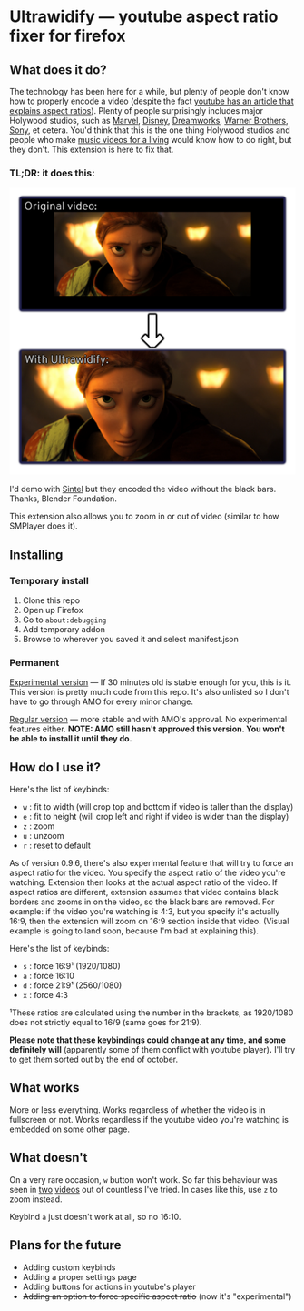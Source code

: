 # Ultrawidify — youtube aspect ratio fixer for firefox

## What does it do?

The technology has been here for a while, but plenty of people don't know how to properly encode a video (despite the fact [youtube has an article that explains aspect ratios](https://support.google.com/youtube/answer/6375112)). Plenty of people surprisingly includes major Holywood studios, such as [Marvel](https://www.youtube.com/watch?v=Ke1Y3P9D0Bc), [Disney](https://www.youtube.com/watch?v=yCOPJi0Urq4), [Dreamworks](https://www.youtube.com/watch?v=oKiYuIsPxYk), [Warner Brothers](https://www.youtube.com/watch?v=VYZ3U1inHA4), [Sony](https://www.youtube.com/watch?v=7BWWWQzTpNU), et cetera. You'd think that this is the one thing Holywood studios and people who make [music videos for a living](https://www.youtube.com/watch?v=c6Mx2mxpaCY) would know how to do right, but they don't. This extension is here to fix that.

### TL;DR: it does this:

![Should these black bars be here? No [...] But an ultrawide user never forgets.](img-demo/example-httyd2.png)

I'd demo with [Sintel](https://www.youtube.com/watch?v=eRsGyueVLvQ) but they encoded the video without the black bars. Thanks, Blender Foundation. 

This extension also allows you to zoom in or out of video (similar to how SMPlayer does it).

## Installing

### Temporary install

1. Clone this repo
2. Open up Firefox
3. Go to `about:debugging`
4. Add temporary addon
5. Browse to wherever you saved it and select manifest.json

### Permanent

[Experimental version](https://addons.mozilla.org/sl/developers/addon/ultrawidify-git) — If 30 minutes old is stable enough for you, this is it. This version is pretty much code from this repo. It's also unlisted so I don't have to go through AMO for every minor change.

[Regular version](https://addons.mozilla.org/en/firefox/addon/ultrawidify/) — more stable and with AMO's approval. No experimental features either. **NOTE: AMO still hasn't approved this version. You won't be able to install it until they do.**

## How do I use it?

Here's the list of keybinds:

* `w` : fit to width (will crop top and bottom if video is taller than the display)
* `e` : fit to height (will crop left and right if video is wider than the display)
* `z` : zoom
* `u` : unzoom
* `r` : reset to default

As of version 0.9.6, there's also experimental feature that will try to force an aspect ratio for the video. You specify the aspect ratio of the video you're watching. Extension then looks at the actual aspect ratio of the video. If aspect ratios are different, extension assumes that video contains black borders and zooms in on the video, so the black bars are removed. For example: if the video you're watching is 4:3, but you specify it's actually 16:9, then the extension will zoom on 16:9 section inside that video. (Visual example is going to land soon, because I'm bad at explaining this).

Here's the list of keybinds:

* `s` : force 16:9¹ (1920/1080)
* `a` : force 16:10
* `d` : force 21:9¹ (2560/1080)
* `x` : force 4:3

¹These ratios are calculated using the number in the brackets, as 1920/1080 does not strictly equal to 16/9 (same goes for 21:9).

**Please note that these keybindings could change at any time, and some definitely will** (apparently some of them conflict with youtube player)**.** I'll try to get them sorted out by the end of october.

## What works

More or less everything. Works regardless of whether the video is in fullscreen or not. Works regardless if the youtube video you're watching is embedded on some other page.

## What doesn't

On a very rare occasion, `w` button won't work. So far this behaviour was seen in [two](https://www.youtube.com/watch?v=eRsGyueVLvQ) [videos](https://www.youtube.com/watch?v=RYsPEl-xOv0) out of countless I've tried. In cases like this, use `z` to zoom instead.

Keybind `a` just doesn't work at all, so no 16:10.

## Plans for the future

* Adding custom keybinds
* Adding a proper settings page
* Adding buttons for actions in youtube's player
* ~~Adding an option to force specific aspect ratio~~ (now it's "experimental")

